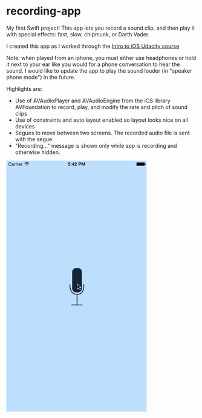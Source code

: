 recording-app
=============

My first Swift project!  This app lets you record a sound clip, and then play it with special effects: fast, slow, chipmunk, or Darth Vader.

I created this app as I worked through the [Intro to iOS Udacity course](https://www.udacity.com/course/ud585)

Note: when played from an iphone, you must either use headphones or hold it next to your ear like you would for a phone conversation to hear the sound.  I would like to update the app to play the sound louder (in "speaker phone mode") in the future.

Highlights are:
- Use of AVAudioPlayer and AVAudioEngine from the iOS library AVFoundation to record, play, and modify the rate and pitch of sound clips
- Use of constraints and auto layout enabled so layout looks nice on all devices
- Segues to move between two screens.  The recorded audio file is sent with the segue.
- "Recording..." message is shown only while app is recording and otherwise hidden.

![alt tag](https://github.com/racheltho/recording-app/blob/master/ScreenCaps/recording_app.gif)
